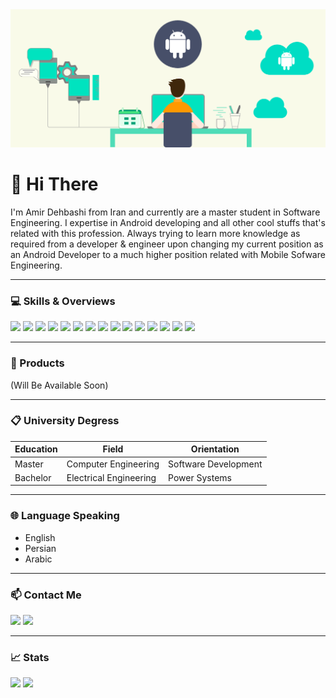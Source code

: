 <img src="Header.png" width="fill">

# 👋 Hi There

I'm Amir Dehbashi from Iran and currently are a master student in Software Engineering. I expertise in Android developing and all other cool stuffs that's related with this profession. Always trying to learn more knowledge as required from a developer & engineer upon changing my current position as an Android Developer to a much higher position related with Mobile Sofware Engineering.

-----------------------------------------------------------------------------------------------------------------------------------------------------------------------------------

### 💻 Skills & Overviews

[![](https://img.shields.io/badge/Windows-0078D6?style=flat&logo=Windows&logoColor=white)](https://www.microsoft.com/en-us/software-download/windows10)
[![](https://img.shields.io/badge/Java-007396?style=flat&logo=Java&logoColor=white)](https://www.oracle.com/java)
[![](https://img.shields.io/badge/Kotlin-0095D5?style=flat&logo=Kotlin&logoColor=white)](https://developer.android.com/kotlin)
[![](https://img.shields.io/badge/Swift-FA7343?style=flat&logo=Swift&logoColor=white)](https://developer.apple.com/swift)
[![](https://img.shields.io/badge/Android-3DDC84?style=flat&logo=Android&logoColor=white)](https://developer.android.com/studio)
[![](https://img.shields.io/badge/Google%20Play-414141?style=flat&logo=Google%20Play&logoColor=white)](https://play.google.com)
[![](https://img.shields.io/badge/Trello-0079BF?style=flat&logo=Trello&logoColor=white)](https://trello.com)
[![](https://img.shields.io/badge/Postman-FF6C37?style=flat&logo=Postman&logoColor=white)](https://www.postman.com)
[![](https://img.shields.io/badge/iOS-20232A?style=flat&logo=iOS&logoColor=white)](https://developer.apple.com/ios)
[![](https://img.shields.io/badge/Github-6f42c1?style=flat&logo=Github&logoColor=white)](https://github.com)
[![](https://img.shields.io/badge/Stack%20Overflow-FE7A16?style=flat&logo=Stack%20Overflow&logoColor=white)](https://stackoverflow.com)
[![](https://img.shields.io/badge/Adobe%20Photoshop-31A8FF?style=flat&logo=Adobe%20Photoshop&logoColor=white)](https://www.adobe.com/products/photoshop)
[![](https://img.shields.io/badge/Adobe%20XD-FF61F6?style=flat&logo=Adobe%20XD&logoColor=white)](https://www.adobe.com/products/xd)
[![](https://img.shields.io/badge/Figma-F24E1E?style=flat&logo=Figma&logoColor=white)](https://www.figma.com)
[![](https://img.shields.io/badge/Adobe%20Illustrator-FF9A00?style=flat&logo=Adobe%20Illustrator&logoColor=white)](https://www.adobe.com/products/illustrator)

-----------------------------------------------------------------------------------------------------------------------------------------------------------------------------------

### 📌 Products

(Will Be Available Soon)

-----------------------------------------------------------------------------------------------------------------------------------------------------------------------------------

### 📋 University Degress

Education | Field | Orientation
------------ | ------------- | -------------
Master | Computer Engineering | Software Development
Bachelor | Electrical Engineering | Power Systems

-----------------------------------------------------------------------------------------------------------------------------------------------------------------------------------

### 🌐 Language Speaking

* English <br/>
* Persian <br/>
* Arabic

-----------------------------------------------------------------------------------------------------------------------------------------------------------------------------------

### 📫 Contact Me

[![](https://img.shields.io/badge/Telegram-2CA5E0?style=flat&logo=Telegram&logoColor=white)](https://telegram.me/amir_dehbashi)
[![](https://img.shields.io/badge/Instagram-E4405F?style=flat&logo=Instagram&logoColor=white)](https://instagram.com/mh_dehbsahi) <br/>

-----------------------------------------------------------------------------------------------------------------------------------------------------------------------------------

### 📈 Stats

![](https://github-readme-stats.vercel.app/api?username=A-Dehbashi&theme=vue-dark&show_icons=true&count_private=true)
![](https://github-readme-stats.vercel.app/api/top-langs/?username=A-Dehbashi&theme=vue-dark&layout=compact)
